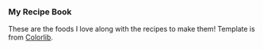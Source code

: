 ### My Recipe Book
These are the foods I love along with the recipes to make them!
Template is from [Colorlib](https://colorlib.com/wp/template/delicious/).